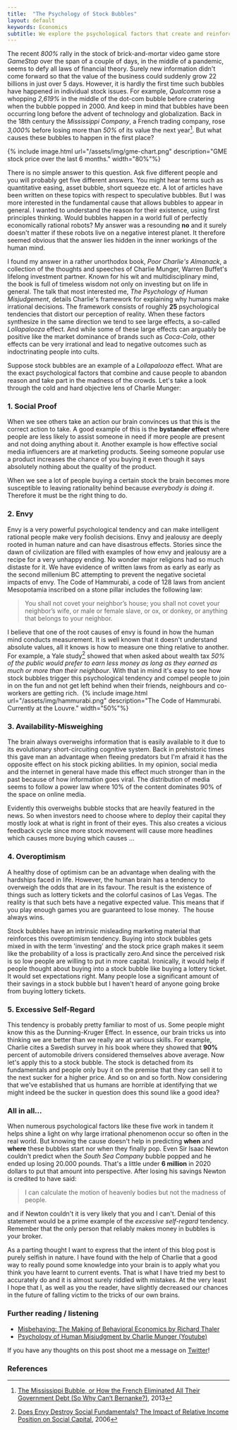 ```yaml
---
title:  "The Psychology of Stock Bubbles"
layout: default
keywords: Economics
subtitle: We explore the psychological factors that create and reinforce stock bubbles. 
---
```



The recent *800%* rally in the stock of brick-and-mortar video game store *GameStop* over the span of a couple of days, in the middle of a pandemic, seems to defy all laws of financial theory. Surely new information didn't come forward so that the value of the business could suddenly grow 22 billions in just over 5 days. However, it is hardly the first time such bubbles have happened in individual stock issues. For example, *Qualcomm* rose a whopping *2,619%* in the middle of the dot-com bubble before cratering when the bubble popped in 2000. And keep in mind that bubbles have been occurring long before the advent of technology and globalization. Back in the 18th century the *Mississippi Company*, a French trading company, rose *3,000%* before losing more than *50%* of its value the next year[^missisippi]. But what causes these bubbles to happen in the first place? 

{% include image.html url="/assets/img/gme-chart.png" description="GME stock price over the last 6 months."  width="80%"%}

There is no simple answer to this question. Ask five different people and you will probably get five different answers. You might hear terms such as quantitative easing, asset bubble, short squeeze etc. A lot of articles have been written on these topics with respect to speculative bubbles. But I was more interested in the fundamental cause that allows bubbles to appear in general. I wanted to understand the reason for their existence, using first principles thinking. Would bubbles happen in a world full of perfectly economically rational robots? My answer was a resounding **no** and it surely doesn't matter if these robots live on a negative interest planet. It therefore seemed obvious that the answer lies hidden in the inner workings of the human mind. 

I found my answer in a rather unorthodox book, *Poor Charlie's Almanack*, a collection of the thoughts and speeches of Charlie Munger, Warren Buffet's lifelong investment partner. Known for his wit and multidisciplinary mind, the book is full of timeless wisdom not only on investing but on life in general. The talk that most interested me, *The Psychology of Human Misjudgement*, details Charlie's framework for explaining why humans make irrational decisions. The framework consists of roughly **25** psychological tendencies that distort our perception of reality. When these factors synthesize in the same direction we tend to see large effects, a so-called *Lollapalooza* effect. And while some of these large effects can arguably be positive like the market dominance of brands such as *Coca-Cola*, other effects can be very irrational and lead to negative outcomes such as indoctrinating people into cults.  

Suppose stock bubbles are an example of a *Lollapalooza* effect. What are the exact psychological factors that combine and cause people to abandon reason and take part in the madness of the crowds. Let's take a look through the cold and hard objective lens of Charlie Munger:

### 1. Social Proof    
When we see others take an action our brain convinces us that this is the correct action to take. A good example of this is the **bystander effect** where people are less likely to assist someone in need if more people are present and not doing anything about it. Another example is how effective social media influencers are at marketing products. Seeing someone popular use a product increases the chance of you buying it even though it says absolutely nothing about the quality of the product.

When we see a lot of people buying a certain stock the brain becomes more susceptible to leaving rationality behind because *everybody is doing it*. Therefore it must be the right thing to do. 

### 2. Envy
Envy is a very powerful psychological tendency and can make intelligent rational people make very foolish decisions. Envy and jealousy are deeply rooted in human nature and can have disastrous effects. Stories since the dawn of civilization are filled with examples of how envy and jealousy are a recipe for a very unhappy ending. No wonder major religions had so much distaste for it. We have evidence of written laws from as early as early as the second millenium BC attempting to prevent the negative societal impacts of envy. The Code of Hammurabi, a code of 128 laws from ancient Mesopotamia inscribed on a stone pillar includes the following law: 

>You shall not covet your neighbor’s house; you shall not covet your neighbor’s wife, or male or female slave, or ox, or donkey, or anything that belongs to your neighbor.

I believe that one of the root causes of envy is found in how the human mind conducts measurement. It is well known that it doesn't understand absolute values, all it knows is how to measure one thing relative to another. For example, a Yale study[^income] showed that when asked about wealth tax *50% of the public would prefer to earn less money as long as they earned as much or more than their neighbour*. With that in mind it's easy to see how stock bubbles trigger this psychological tendency and compel people to join in on the fun and not get left behind when their friends, neighbours and co-workers are getting rich. 
{% include image.html url="/assets/img/hammurabi.png" description="The Code of Hammurabi. Currently at the Louvre." width="50%"%}

### 3. Availability-Misweighing
The brain always overweighs information that is easily available to it due to its evolutionary short-circuiting cognitive system. Back in prehistoric times this gave man an advantage when fleeing predators but I'm afraid it has the opposite effect on his stock picking abilities. In my opinion, social media and the internet in general have made this effect much stronger than in the past because of how information goes viral. The distribution of media seems to follow a power law where 10% of the content dominates 90% of the space on online media.    

Evidently this overweighs bubble stocks that are heavily featured in the news. So when investors need to choose where to deploy their capital they mostly look at what is right in front of their eyes. This also creates a vicious feedback cycle since more stock movement will cause more headlines which causes more buying which causes ...

### 4. Overoptimism
A healthy dose of optimism can be an advantage when dealing with the hardships faced in life. However, the human brain has a tendency to overweigh the odds that are in its favour. The result is the existence of things such as lottery tickets and the colorful casinos of Las Vegas. The reality is that such bets have a negative expected value. This means that if you play enough games you are guaranteed to lose money.  The house always wins.


Stock bubbles have an intrinsic misleading marketing material that reinforces this overoptimism tendency. Buying into stock bubbles gets mixed in with the term 'investing' and the stock price graph makes it seem like the probability of a loss is practically zero.And since the perceived risk is so low people are willing to put in more capital. Ironically, it would help if people thought about buying into a stock bubble like buying a lottery ticket. It would set expectations right. Many people lose a significant amount of their savings in a stock bubble but I haven't heard of anyone going broke from buying lottery tickets. 


### 5. Excessive Self-Regard
This tendency is probably pretty familiar to most of us. Some people might know this as the Dunning-Kruger Effect. In essence, our brain tricks us into thinking we are better than we really are at various skills. For example, Charlie cites a Swedish survey in his book where they showed that **90%** percent of automobile drivers considered themselves above average.
Now let's apply this to a stock bubble. The stock is detached from its fundamentals and people only buy it on the premise that they can sell it to the next sucker for a higher price. And so on and so forth. Now considering that we've established that us humans are horrible at identifying that we might indeed be the sucker in question does this sound like a good idea? 

### All in all...
When numerous psychological factors like these five work in tandem it helps shine a light on why large irrational phenomenon occur so often in the real world. But knowing the cause doesn't help in predicting **when** and **where** these bubbles start nor when they finally pop. Even Sir Isaac Newton couldn't predict when the *South Sea Company* bubble popped and he ended up losing 20.000 pounds. That's a little under **6 million** in 2020 dollars to put that amount into perspective. After losing his savings Newton is credited to have said: 
>I can calculate the motion of heavenly bodies but not the madness of people.

and if Newton couldn't it is very likely that you and I can't. Denial of this statement would be a prime example of the *excessive self-regard* tendency. Remember that the only person that reliably makes money in bubbles is your broker. 

As a parting thought I want to express that the intent of this blog post is purely selfish in nature. I have found with the help of Charlie that a good way to really pound some knowledge into your brain is to apply what you think you have learnt to current events. That is what I have tried my best to accurately do and it is almost surely riddled with mistakes. At the very least I hope that I, as well as you the reader, have slightly decreased our chances in the future of falling victim to the tricks of our own brains.

### Further reading / listening
* [Misbehaving: The Making of Behavioral Economics by Richard Thaler](https://www.amazon.com/Misbehaving-Behavioral-Economics-Richard-Thaler-ebook/dp/B00NUB4GFQ/)
* [Psychology of Human Misjudgment by Charlie Munger (Youtube)](https://www.youtube.com/watch?v=pqzcCfUglws&amp%3Bfeature=youtu.be&ab_channel=BuffettMungerWisdom)

If you have any thoughts on this post shoot me a message on [Twitter](https://twitter.com/halldorb)!

### References 

[^income]:[Does Envy Destroy Social Fundamentals? The Impact of Relative Income Position on Social Capital](https://papers.ssrn.com/sol3/papers.cfm?abstract_id=1127015), 2006
[^missisippi]:[The Mississippi Bubble, or How the French Eliminated All Their Government Debt (So Why Can’t Bernanke?)](https://globalfinancialdata.com/the-mississippi-bubble-or-how-the-french-eliminated-all-their-government-debt-so-why-cant-bernanke), 2013
